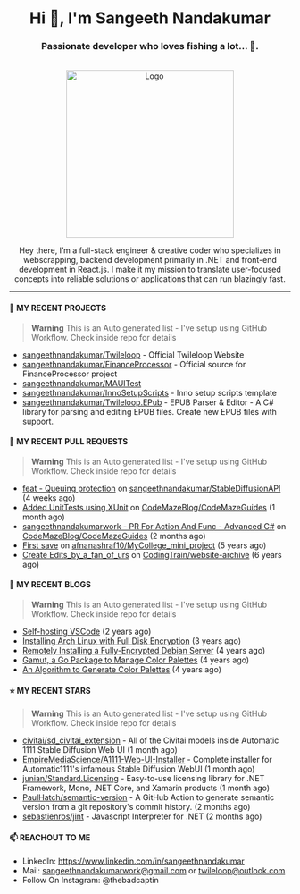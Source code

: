 <h1 align="center">Hi 👋, I'm Sangeeth Nandakumar</h1>
<h3 align="center">Passionate developer who loves fishing a lot... 🐠.</h3>


<br />
<div align="center">
  <a href="https://avatars.githubusercontent.com/u/9011267?v=4">
    <img src="https://www.dotnetconf.net/img/hero-illustration-bot.svg" alt="Logo" width="300">
  </a>
  
  <p align="center">
Hey there, I’m a full-stack engineer & creative coder who specializes in webscrapping, backend development primarly in .NET and front-end development in React.js. I make it my mission to translate user-focused concepts into reliable solutions or applications that can run blazingly fast.
  </p>
</div>

----

#### 🌱 MY RECENT PROJECTS
> **Warning**
> This is an Auto generated list - I've setup using GitHub Workflow. Check inside repo for details

- [sangeethnandakumar/Twileloop](https://github.com/sangeethnandakumar/Twileloop) - Official Twileloop Website
- [sangeethnandakumar/FinanceProcessor](https://github.com/sangeethnandakumar/FinanceProcessor) - Official source for FinanceProcessor project
- [sangeethnandakumar/MAUITest](https://github.com/sangeethnandakumar/MAUITest)
- [sangeethnandakumar/InnoSetupScripts](https://github.com/sangeethnandakumar/InnoSetupScripts) - Inno setup scripts template
- [sangeethnandakumar/Twileloop.EPub](https://github.com/sangeethnandakumar/Twileloop.EPub) - EPUB Parser &amp; Editor - A C# library for parsing and editing EPUB files. Create new EPUB files with support.

#### 🔨 MY RECENT PULL REQUESTS
> **Warning**
> This is an Auto generated list - I've setup using GitHub Workflow. Check inside repo for details

- [feat - Queuing protection](https://github.com/sangeethnandakumar/StableDiffusionAPI/pull/1) on [sangeethnandakumar/StableDiffusionAPI](https://github.com/sangeethnandakumar/StableDiffusionAPI) (4 weeks ago)
- [Added UnitTests using XUnit](https://github.com/CodeMazeBlog/CodeMazeGuides/pull/804) on [CodeMazeBlog/CodeMazeGuides](https://github.com/CodeMazeBlog/CodeMazeGuides) (1 month ago)
- [sangeethnandakumarwork - PR For Action And Func - Advanced C#](https://github.com/CodeMazeBlog/CodeMazeGuides/pull/786) on [CodeMazeBlog/CodeMazeGuides](https://github.com/CodeMazeBlog/CodeMazeGuides) (2 months ago)
- [First save](https://github.com/afnanashraf10/MyCollege_mini_project/pull/1) on [afnanashraf10/MyCollege_mini_project](https://github.com/afnanashraf10/MyCollege_mini_project) (5 years ago)
- [Create Edits_by_a_fan_of_urs](https://github.com/CodingTrain/website-archive/pull/88) on [CodingTrain/website-archive](https://github.com/CodingTrain/website-archive) (6 years ago)

#### 📜 MY RECENT BLOGS
> **Warning**
> This is an Auto generated list - I've setup using GitHub Workflow. Check inside repo for details

- [Self-hosting VSCode](https://fribbledom.com/posts/selfhosting-vscode/) (2 years ago)
- [Installing Arch Linux with Full Disk Encryption](https://fribbledom.com/posts/encrypted-arch-install/) (3 years ago)
- [Remotely Installing a Fully-Encrypted Debian Server](https://fribbledom.com/posts/encrypted-remote-debian-install/) (4 years ago)
- [Gamut, a Go Package to Manage Color Palettes](https://fribbledom.com/posts/gamut-package-to-handle-color-palettes/) (4 years ago)
- [An Algorithm to Generate Color Palettes](https://fribbledom.com/posts/an-algorithm-to-generate-color-palettes/) (4 years ago)

#### ⭐ MY RECENT STARS
> **Warning**
> This is an Auto generated list - I've setup using GitHub Workflow. Check inside repo for details

- [civitai/sd_civitai_extension](https://github.com/civitai/sd_civitai_extension) - All of the Civitai models inside Automatic 1111 Stable Diffusion Web UI (1 month ago)
- [EmpireMediaScience/A1111-Web-UI-Installer](https://github.com/EmpireMediaScience/A1111-Web-UI-Installer) - Complete installer for Automatic1111&#39;s infamous Stable Diffusion WebUI (1 month ago)
- [junian/Standard.Licensing](https://github.com/junian/Standard.Licensing) - Easy-to-use licensing library for .NET Framework, Mono, .NET Core, and Xamarin products (1 month ago)
- [PaulHatch/semantic-version](https://github.com/PaulHatch/semantic-version) - A GitHub Action to generate semantic version from a git repository&#39;s commit history. (2 months ago)
- [sebastienros/jint](https://github.com/sebastienros/jint) - Javascript Interpreter for .NET (2 months ago)

#### 📫 REACHOUT TO ME

- LinkedIn: https://www.linkedin.com/in/sangeethnandakumar
- Mail: sangeethnandakumarwork@gmail.com or twileloop@outlook.com
- Follow On Instagram: @thebadcaptin
